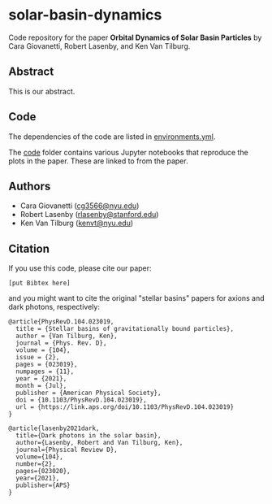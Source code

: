 # solar-basin-dynamics

Code repository for the paper **Orbital Dynamics of Solar Basin Particles** by Cara Giovanetti, Robert Lasenby, and Ken Van Tilburg.

## Abstract

This is our abstract.

## Code

The dependencies of the code are listed in [environments.yml](environment.yml).

The [code](code/) folder contains various Jupyter notebooks that reproduce the plots in the paper. These are linked to from the paper.

## Authors

-  Cara Giovanetti (cg3566@nyu.edu)
-  Robert Lasenby (rlasenby@stanford.edu)
-  Ken Van Tilburg (kenvt@nyu.edu)

## Citation

If you use this code, please cite our paper:
```
[put Bibtex here]
```
and you might want to cite the original "stellar basins" papers for axions and dark photons, respectively:
```
@article{PhysRevD.104.023019,
  title = {Stellar basins of gravitationally bound particles},
  author = {Van Tilburg, Ken},
  journal = {Phys. Rev. D},
  volume = {104},
  issue = {2},
  pages = {023019},
  numpages = {11},
  year = {2021},
  month = {Jul},
  publisher = {American Physical Society},
  doi = {10.1103/PhysRevD.104.023019},
  url = {https://link.aps.org/doi/10.1103/PhysRevD.104.023019}
}
```
```
@article{lasenby2021dark,
  title={Dark photons in the solar basin},
  author={Lasenby, Robert and Van Tilburg, Ken},
  journal={Physical Review D},
  volume={104},
  number={2},
  pages={023020},
  year={2021},
  publisher={APS}
}
```
